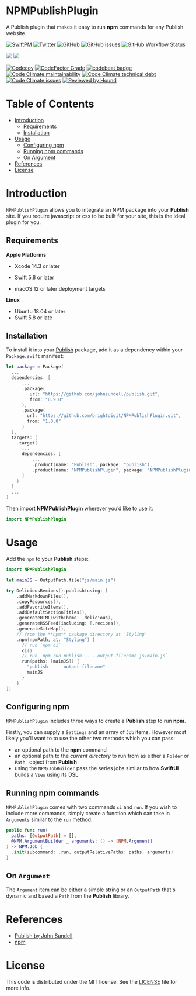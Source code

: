 # NPMPublishPlugin

A Publish plugin that makes it easy to run **npm** commands for any Publish website.

[![SwiftPM](https://img.shields.io/badge/SPM-Linux%20%7C%20macOS-success?logo=swift)](https://swift.org)
[![Twitter](https://img.shields.io/badge/twitter-@brightdigit-blue.svg?style=flat)](http://twitter.com/brightdigit)
![GitHub](https://img.shields.io/github/license/brightdigit/NPMPublishPlugin)
![GitHub issues](https://img.shields.io/github/issues/brightdigit/NPMPublishPlugin)
![GitHub Workflow Status](https://img.shields.io/github/actions/workflow/status/brightdigit/NPMPublishPlugin/NPMPublishPlugin.yml?label=actions&logo=github&?branch=main)

[![](https://img.shields.io/endpoint?url=https%3A%2F%2Fswiftpackageindex.com%2Fapi%2Fpackages%2Fbrightdigit%2FNPMPublishPlugin%2Fbadge%3Ftype%3Dswift-versions)](https://swiftpackageindex.com/brightdigit/NPMPublishPlugin)
[![](https://img.shields.io/endpoint?url=https%3A%2F%2Fswiftpackageindex.com%2Fapi%2Fpackages%2Fbrightdigit%2FNPMPublishPlugin%2Fbadge%3Ftype%3Dplatforms)](https://swiftpackageindex.com/brightdigit/NPMPublishPlugin)


[![Codecov](https://img.shields.io/codecov/c/github/brightdigit/NPMPublishPlugin)](https://codecov.io/gh/brightdigit/NPMPublishPlugin)
[![CodeFactor Grade](https://img.shields.io/codefactor/grade/github/brightdigit/NPMPublishPlugin)](https://www.codefactor.io/repository/github/brightdigit/NPMPublishPlugin)
[![codebeat badge](https://codebeat.co/badges/508ff110-90aa-4a3d-be48-1ffcc8009dd1)](https://codebeat.co/projects/github-com-brightdigit-npmpublishplugin-main)
[![Code Climate maintainability](https://img.shields.io/codeclimate/maintainability/brightdigit/NPMPublishPlugin)](https://codeclimate.com/github/brightdigit/NPMPublishPlugin)
[![Code Climate technical debt](https://img.shields.io/codeclimate/tech-debt/brightdigit/NPMPublishPlugin?label=debt)](https://codeclimate.com/github/brightdigit/NPMPublishPlugin)
[![Code Climate issues](https://img.shields.io/codeclimate/issues/brightdigit/NPMPublishPlugin)](https://codeclimate.com/github/brightdigit/NPMPublishPlugin)
[![Reviewed by Hound](https://img.shields.io/badge/Reviewed_by-Hound-8E64B0.svg)](https://houndci.com)

# Table of Contents

* [Introduction](#introduction)
   * [Requirements](#requirements)
   * [Installation](#installation)
* [Usage](#usage)
   * [Configuring npm](#configuring-npm)
   * [Running npm commands](#running-npm-commands)
   * [On Argument](#on-argument)
* [References](#references)
* [License](#license)

# Introduction

`NPMPublishPlugin` allows you to integrate an NPM package into your **Publish** site. If you require javascript or css to be built for your site, this is the ideal plugin for you.

## Requirements 

**Apple Platforms**

- Xcode 14.3 or later
- Swift 5.8 or later

- macOS 12 or later deployment targets

**Linux**

- Ubuntu 18.04 or later
- Swift 5.8 or late

## Installation

To install it into your [Publish](https://github.com/johnsundell/publish) package, add it as a dependency within your `Package.swift` manifest:

```swift
let package = Package(
  ...
  dependencies: [
	  ...
	  .package(
		 url: "https://github.com/johnsundell/publish.git", 
		 from: "0.9.0"
	  ),
	  .package(
		url: "https://github.com/brightdigit/NPMPublishPlugin.git",
		from: "1.0.0"
	  )
  ],
  targets: [
	.target(
	  ...
	  dependencies: [
		  ...
		  .product(name: "Publish", package: "publish"),
		  .product(name: "NPMPublishPlugin", package: "NPMPublishPlugin"),
	  ]
	)
  ]
  ...
)
```

Then import **NPMPublishPlugin** wherever you’d like to use it:

```swift
import NPMPublishPlugin
```

# Usage

Add the `npm` to your **Publish** steps:

```swift
import NPMPublishPlugin

let mainJS = OutputPath.file("js/main.js")

try DeliciousRecipes().publish(using: [
	.addMarkdownFiles(),
	.copyResources(),
	.addFavoriteItems(),
	.addDefaultSectionTitles(),
	.generateHTML(withTheme: .delicious),
	.generateRSSFeed(including: [.recipes]),
	.generateSiteMap(),
	// from the **npm** package directory at `Styling`
	.npm(npmPath, at: "Styling") {
	  // run `npm ci`
	  ci()
	  // run `npm run publish -- --output-filename js/main.js`
	  run(paths: [mainJS]) {
		"publish -- --output-filename"
		mainJS
	  }
	}
])
```

## Configuring npm

`NPMPublishPlugin` includes three ways to create a **Publish** step to run **npm**.

Firstly, you can supply a `Settings` and an array of `Job` items.
However most likely  you'll want to to use the other two methods which you can pass:

* an optional path to the **npm** command
* an optional path to the *current directory* to run from as either a `Folder` or `Path ` object from **Publish**
* using the ``NPM/JobBuilder`` pass the series jobs similar to how **SwiftUI** builds a `View` using its DSL

## Running npm commands

`NPMPublishPlugin` comes with two commands `ci` and `run`. If you wish to include more commands, 
simply create a function which can take in `Arguments` similar to the `run` method:

```swift
public func run(
  paths: [OutputPath] = [],
  @NPM.ArgumentBuilder _ arguments: () -> [NPM.Argument]
) -> NPM.Job {
  .init(subcommand: .run, outputRelativePaths: paths, arguments)
}
```

## On `Argument`

The `Argument` item can be either a simple string or an `OutputPath` that's dynamic and based a `Path` from the **Publish** library.
 
# References

* [Publish by John Sundell](https://github.com/JohnSundell/Publish)
* [npm](https://www.npmjs.com)

# License 

This code is distributed under the MIT license. See the [LICENSE](https://github.com/brightdigit/NPMPublishPlugin/LICENSE) file for more info.
